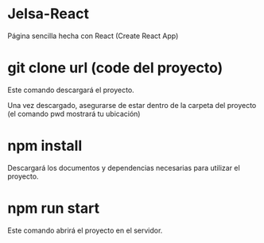 
# Jelsa-React
Página sencilla hecha con React (Create React App)

# git clone url (code del proyecto)
Este comando descargará el proyecto.

Una vez descargado, asegurarse de estar dentro de la carpeta del proyecto (el comando pwd mostrará tu ubicación)

# npm install

Descargará los documentos y dependencias necesarias para utilizar el proyecto.

# npm run start
Este comando abrirá el proyecto en el servidor.

